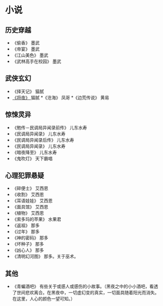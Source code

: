 # 小说
## 历史穿越
* 《偷香》 墨武
* 《帝宴》 墨武
* 《江山美色》 墨武
* 《武林高手在校园》 墨武

## 武侠玄幻
* 《择天记》 猫腻
* [《将夜》 ](http://baike.baidu.com/item/%E5%B0%86%E5%A4%9C/1252561) 猫腻
*《沧海》 凤哥
*《边荒传说》 黄易

## 惊悚灵异
* 《勉传－民调局异闻录前传》 儿东水寿
* 《民调局异闻录》 儿东水寿
* 《民调局异闻录后传》 儿东水寿
* 《民调局异闻录》 儿东水寿
* 《暗夜降至》 儿东水寿
* 《鬼吹灯》 天下霸唱

## 心理犯罪悬疑
* 《碎便士》 艾西恩
* 《收割》 艾西恩
* 《耳语娃娃》 艾西恩
* 《面具馆》 艾西恩
* 《植物》 艾西恩
* 《索多玛的苹果》 水果君
* 《返祖》 那多
* 《过年》 那多
* 《神的密码》 那多
* 《坏种子》 那多
* 《凶心人》 那多
* 《清明幻河图》 那多。关于巫术。

## 其他
* 《青蝙酒吧》 有些关于或感人或感伤的小故事。（黑夜之中的小小酒吧，看透了世间悲欢离合。在黑夜中，一切虚幻变的真实，一切面具随着阳光而消失。在这里，人心的颜色一望可知。） 